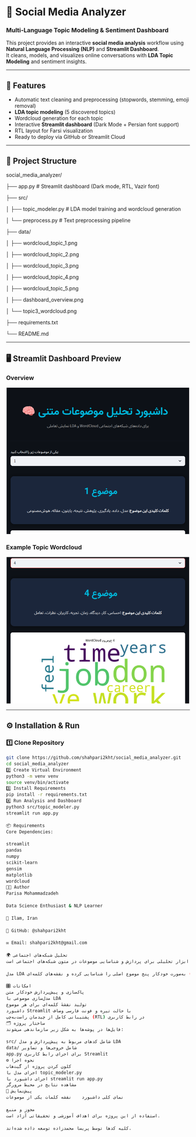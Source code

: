 # 🧠 Social Media Analyzer

### Multi‑Language Topic Modeling & Sentiment Dashboard

This project provides an interactive **social media analysis** workflow using **Natural Language Processing (NLP)** and **Streamlit Dashboard**.  
It cleans, models, and visualizes online conversations with **LDA Topic Modeling** and sentiment insights.

---

## 🚀 Features

- Automatic text cleaning and preprocessing (stopwords, stemming, emoji removal)
- **LDA topic modeling** (5 discovered topics)
- Wordcloud generation for each topic
- Interactive **Streamlit dashboard** (Dark Mode + Persian font support)
- RTL layout for Farsi visualization
- Ready to deploy via GitHub or Streamlit Cloud

---

## 🧩 Project Structure
social_media_analyzer/

├── app.py # Streamlit dashboard (Dark mode, RTL, Vazir font)

├── src/

│ ├── topic_modeler.py # LDA model training and wordcloud generation

│ └── preprocess.py # Text preprocessing pipeline

├── data/

│ ├── wordcloud_topic_1.png

│ ├── wordcloud_topic_2.png

│ ├── wordcloud_topic_3.png

│ ├── wordcloud_topic_4.png

│ ├── wordcloud_topic_5.png

│ ├── dashboard_overview.png

│ └── topic3_wordcloud.png

├── requirements.txt

└── README.md

---

## 🖥️ Streamlit Dashboard Preview

### Overview
![Dashboard Overview](data/dashboard_overview.png)

### Example Topic Wordcloud
![Topic 3 Wordcloud](data/topic3_wordcloud.png)

---

## ⚙️ Installation & Run

### 1️⃣ Clone Repository
```bash
git clone https://github.com/shahpari2kht/social_media_analyzer.git
cd social_media_analyzer
2️⃣ Create Virtual Environment
python3 -m venv venv
source venv/bin/activate
3️⃣ Install Requirements
pip install -r requirements.txt
4️⃣ Run Analysis and Dashboard
python3 src/topic_modeler.py
streamlit run app.py

📦 Requirements
Core Dependencies:

streamlit
pandas
numpy
scikit-learn
gensim
matplotlib
wordcloud
🧑‍💻 Author
Parisa Mohammadzadeh

Data Science Enthusiast & NLP Learner

📍 Ilam, Iran

📂 GitHub: @shahpari2kht

✉️ Email: shahpari2kht@gmail.com

🌍 تحلیل شبکه‌های اجتماعی
این پروژه یک ابزار تحلیلی برای پردازش و شناسایی موضوعات در متون شبکه‌های اجتماعی است.

مدل LDA به‌صورت خودکار پنج موضوع اصلی را شناسایی کرده و نقشه‌های کلمه‌ای (WordClouds) و داشبورد تعاملی تولید می‌کند.

🎛️ امکانات
پاک‌سازی و پیش‌پردازش خودکار متن
مدل‌سازی موضوعی با LDA
تولید نقشهٔ کلمه‌ای برای هر موضوع
داشبورد Streamlit با حالت تیره و فونت فارسی وصاف
پشتیبانی کامل از چیدمان راست‌به‌چپ (RTL) در رابط کاربری
🗂️ ساختار پروژه
فایل‌ها در پوشه‌ها به شکل زیر سازماندهی می‌شوند:

src/ شامل کدهای مربوط به پیش‌پردازش و مدل LDA
data/ شامل خروجی‌ها و تصاویر
app.py برای اجرای رابط کاربری Streamlit
⚙️ نحوه اجرا
کلون کردن پروژه از گیت‌هاب
اجرای مدل با topic_modeler.py
اجرای داشبورد با streamlit run app.py
مشاهده نتایج در محیط مرورگر
📸 پیش‌نمایش
نمای کلی داشبورد	نقشه کلمات یکی از موضوعات
	
مجوز و منبع
استفاده از این پروژه برای اهداف آموزشی و تحقیقاتی آزاد است.

کلیه کدها توسط پریسا محمدزاده توسعه داده شده‌اند.
